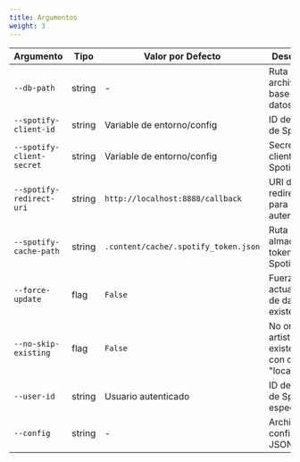 ```yaml
---
title: Argumentos
weight: 3
---
```


| Argumento                 | Tipo   | Valor por Defecto                    | Descripción                                     | Requerido |
| ------------------------- | ------ | ------------------------------------ | ----------------------------------------------- | --------- |
| `--db-path`               | string | -                                    | Ruta al archivo de la base de datos SQLite      | ✅ Sí      |
| `--spotify-client-id`     | string | Variable de entorno/config           | ID de cliente de Spotify                        | ❌ No      |
| `--spotify-client-secret` | string | Variable de entorno/config           | Secreto de cliente de Spotify                   | ❌ No      |
| `--spotify-redirect-uri`  | string | `http://localhost:8888/callback`     | URI de redirección para autenticación           | ❌ No      |
| `--spotify-cache-path`    | string | `.content/cache/.spotify_token.json` | Ruta para almacenar el token de Spotify         | ❌ No      |
| `--force-update`          | flag   | `False`                              | Fuerza la actualización de datos existentes     | ❌ No      |
| `--no-skip-existing`      | flag   | `False`                              | No omite artistas existentes con origen "local" | ❌ No      |
| `--user-id`               | string | Usuario autenticado                  | ID de usuario de Spotify específico             | ❌ No      |
| `--config`                | string | -                                    | Archivo de configuración JSON                   | ❌ No      |